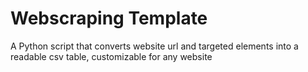 # Webscraping Template
A Python script that converts website url and targeted elements into a readable csv table, customizable for any website
